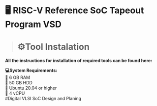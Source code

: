 # 🖥️ RISC-V Reference SoC Tapeout Program VSD
># ⚙️Tool Instalation
<p><b>All the instructions for installation of required tools can be found here:</b></p>
<b>💻System Requirements:</b><br>
🧠 6 GB RAM<br>
💾 50 GB HDD<br>
🐧 Ubuntu 20.04 or higher<br>
🔲  4 vCPU<br>
#Digital VLSI SoC Design and Planing 
